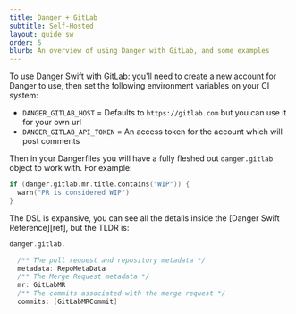 ```yaml
---
title: Danger + GitLab
subtitle: Self-Hosted
layout: guide_sw
order: 5
blurb: An overview of using Danger with GitLab, and some examples
---
```


To use Danger Swift with GitLab: you'll need to create a new account for Danger to use, then set the following environment
variables on your CI system:

- `DANGER_GITLAB_HOST` = Defaults to `https://gitlab.com` but you can use it for your own url
- `DANGER_GITLAB_API_TOKEN` = An access token for the account which will post comments

Then in your Dangerfiles you will have a fully fleshed out `danger.gitlab` object to work with. For example:

```swift
if (danger.gitlab.mr.title.contains("WIP")) {
  warn("PR is considered WIP")
}
```

The DSL is expansive, you can see all the details inside the [Danger Swift Reference][ref], but the TLDR is:

```swift
danger.gitlab.

  /** The pull request and repository metadata */
  metadata: RepoMetaData
  /** The Merge Request metadata */
  mr: GitLabMR
  /** The commits associated with the merge request */
  commits: [GitLabMRCommit]
```
